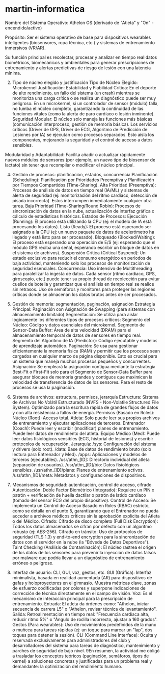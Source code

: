 # martin-informatica
Nombre del Sistema Operativo: Athelon OS (derivado de "Atleta" y "On" - encendido/activo)

Propósito: Ser el sistema operativo de base para dispositivos wearables inteligentes (biosensores, ropa técnica, etc.) y sistemas de entrenamiento inmersivos (VR/AR).

Su función principal es recolectar, procesar y analizar en tiempo real datos biométricos, biomecánicos y ambientales para generar prescripciones de entrenamiento y alertas predictivas de riesgo de lesión con una latencia mínima.

2. Tipo de núcleo elegido y justificación
Tipo de Núcleo Elegido: Microkernel
Justificación:
Estabilidad y Fiabilidad Crítica: En el deporte de alto rendimiento, un fallo del sistema (un crash) mientras se monitoriza una carga crítica o se realiza un diagnóstico puede ser muy peligroso. En un microkernel, si un controlador de sensor (módulo) falla, no tumba el núcleo completo, garantizando la continuidad de las funciones vitales (como la alerta de paro cardíaco o lesión inminente).
Seguridad Modular: El núcleo solo maneja las funciones más básicas (comunicación interproceso, gestión de memoria básica). Los servicios críticos (Driver de GPS, Driver de ECG, Algoritmo de Predicción de Lesiones por IA) se ejecutan como procesos separados. Esto aísla los componentes, mejorando la seguridad y el control de acceso a datos sensibles.

Modularidad y Adaptabilidad: Facilita añadir o actualizar rápidamente nuevos módulos de sensores (por ejemplo, un nuevo tipo de biosensor de lactato) sin tener que recompilar o modificar el núcleo principal.

4. Gestión de procesos: planificación, estados, concurrencia
Planificación (Scheduling): Planificación por Prioridades Preemptiva y Planificación por Tiempos Compartidos (Time-Sharing).
Alta Prioridad (Preemptiva): Procesos de análisis de datos en tiempo real (IA/ML) y sistemas de alerta de seguridad (ej: monitorización del ritmo cardíaco, detección de pisada incorrecta). Estos interrumpen inmediatamente cualquier otra tarea.
Baja Prioridad (Time-Sharing/Round Robin): Procesos de sincronización de datos en la nube, actualización de interfaz gráfica o cálculo de estadísticas históricas.
Estados de Procesos:
Ejecución (Running): El proceso está utilizando la CPU (ej: el modelo de IA está procesando los datos).
Listo (Ready): El proceso está esperando ser asignado a la CPU (ej: un nuevo paquete de datos de acelerómetro ha llegado y está listo para ser procesado).
Bloqueado (Blocked/Waiting): El proceso está esperando una operación de E/S (ej: esperando que el módulo GPS reciba una señal, esperando escribir un bloque de datos en el sistema de archivos).
Suspensión Crítica (Critical Suspend): Un estado exclusivo para reducir el consumo energético en periodos de baja actividad, manteniendo solo los procesos de monitorización de seguridad esenciales.
Concurrencia: Uso intensivo de Multithreading para paralelizar la ingesta de datos. Cada sensor (ritmo cardíaco, GPS, giroscopio, etc.) puede tener su propio thread de recolección para evitar cuellos de botella y garantizar que el análisis en tiempo real se realice sin retrasos. Uso de semáforos y monitores para proteger las regiones críticas donde se almacenan los datos brutos antes de ser procesados.

6. Gestión de memoria: segmentación, paginación, asignación
Estrategia Principal: Paginación con Asignación de Swapping (para sistemas con almacenamiento limitado)
Segmentación: Se utiliza para aislar lógicamente los diferentes tipos de procesos críticos:
Segmento del Núcleo: Código y datos esenciales del microkernel.
Segmento de Sensor-Data Buffer: Área de alta velocidad (DRAM) para el almacenamiento temporal de datos de sensores en tiempo real.
Segmento del Algoritmo de IA (Predictor): Código ejecutable y modelos de aprendizaje automático.
Paginación: Se usa para gestionar eficientemente la memoria física (RAM) y permitir que los procesos sean cargados en cualquier marco de página disponible. Esto es crucial para un sistema que maneja muchos procesos pequeños y concurrentes.
Asignación: Se empleará la asignación contigua mediante la estrategia Best-Fit o First-Fit solo para el Segmento de Sensor-Data Buffer para asegurar bloques de memoria grandes y contiguos que maximicen la velocidad de transferencia de datos de los sensores. Para el resto de procesos se usa la paginación.

8. Sistema de archivos: estructura, permisos, jerarquía
Estructura: Sistema de Archivos No Volátil Estructurado (NVFS - Non-Volatile Structured File System). Optimizado para la escritura rápida de grandes flujos de datos y con alta resistencia a fallos de energía.
Permisos (Basado en Roles):
Núcleo (Root): Acceso total.
Atleta: Solo puede leer sus propios archivos de entrenamiento y ejecutar aplicaciones de terceros.
Entrenador (Coach): Puede leer y escribir (modificar) planes de entrenamiento. Puede leer datos de rendimiento del atleta.
Equipo Médico (Med): Puede leer datos fisiológicos sensibles (ECG, historial de lesiones) y escribir protocolos de recuperación.
Jerarquía:
/sys: Configuración del sistema y drivers (solo root).
/data: Base de datos de rendimiento bruto (solo lectura para Entrenador y Med).
/apps: Aplicaciones y modelos de terceros (ejecutables).
/usr/athn_[ID]: Directorio individual del atleta (separación de usuarios).
/usr/athn_[ID]/bio: Datos fisiológicos sensibles.
/usr/athn_[ID]/plans: Planes de entrenamiento activos.
/usr/athn_[ID]/meta: Metadatos y configuraciones de dispositivos.

10. Mecanismos de seguridad: autenticación, control de acceso, cifrado
Autenticación:
Doble Factor Biométrico (Integrado): Requiere un PIN o patrón + verificación de huella dactilar o patrón de latido cardíaco (tomado del sensor ECG del propio dispositivo).
Control de Acceso: Se implementa un Control de Acceso Basado en Roles (RBAC) estricto, como se detalla en el punto 5, garantizando que el Entrenador no pueda acceder a archivos médicos críticos sin la aprobación explícita del Atleta o del Médico.
Cifrado:
Cifrado de disco completo (Full Disk Encryption): Todos los datos almacenados se cifran por defecto con un algoritmo robusto (ej: AES-256).
Cifrado en tránsito: Uso de protocolos de seguridad (TLS 1.3) y end-to-end encryption para la sincronización de datos con el servidor en la nube (la "Bóveda de Datos Deportivos").
Taint Checking (Análisis de Contaminación): El núcleo rastrea el origen de los datos de los sensores para prevenir la inyección de datos falsos por malware que podría llevar a un diagnóstico de entrenamiento erróneo o peligroso.

12. Interfaz de usuario: CLI, GUI, voz, gestos, etc.
GUI (Gráfica): Interfaz minimalista, basada en realidad aumentada (AR) para dispositivos de gafas y holoproyectores en el gimnasio. Muestra métricas clave, zonas de esfuerzo codificadas por colores y superpone indicaciones de corrección de técnica directamente en el campo de visión.
Voz: Es el mecanismo de interacción principal para la prescripción de entrenamiento.
Entrada: El atleta da órdenes como: "Athelon, iniciar secuencia de carrera L5" o "Athelon, revisar técnica de levantamiento".
Salida: Retroalimentación en tiempo real: "Frecuencia cardíaca alta, reducir ritmo 5%" o "Ángulo de rodilla incorrecto, ajustar a 160 grados".
Gestos (Para wearables): Uso de movimientos predefinidos de la mano o muñeca para tareas rápidas (ej: un toque para marcar un "lap", dos toques para detener la sesión).
CLI (Command Line Interface): Oculta y reservada exclusivamente para administradores del club y desarrolladores del sistema para tareas de diagnóstico, mantenimiento y parches de seguridad de bajo nivel.
9En resumen, la actividad me obligó a trasladar los conceptos teóricos (paginación, semáforos, tipos de kernel) a soluciones concretas y justificadas para un problema real y demandante: la optimización del rendimiento humano.
